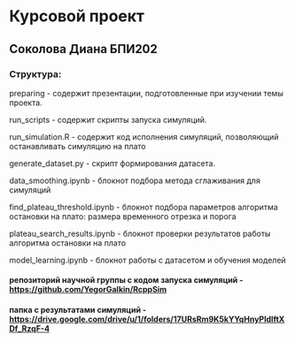 # Курсовой проект
## Соколова Диана БПИ202
### Cтруктура:
preparing - содержит презентации, подготовленные при изучении темы проекта. 

run_scripts - содержит скрипты запуска симуляций. 

run_simulation.R - содержит код исполнения симуляций, позволяющий останавливать симуляцию на плато  
 
generate_dataset.py - скрипт формирования датасета.

data_smoothing.ipynb - блокнот подбора метода сглаживания для симуляций

find_plateau_threshold.ipynb - блокнот подбора параметров алгоритма остановки на плато: размера временного отрезка и порога

plateau_search_results.ipynb - блокнот проверки результатов работы алгоритма остановки на плато

model_learning.ipynb - блокнот работы с датасетом и обучения моделей

#### репозиторий научной группы с кодом запуска симуляций - https://github.com/YegorGalkin/RcppSim
#### папка с результатами симуляций - https://drive.google.com/drive/u/1/folders/17URsRm9K5kYYqHnyPldIftXDf_RzqF-4

